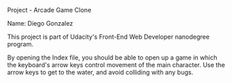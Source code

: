 Project - Arcade Game Clone

Name: Diego Gonzalez

This project is part of Udacity's Front-End Web Developer nanodegree program.

By opening the Index file, you should be able to open up a game in which the keyboard's arrow keys control movement of the main character.
Use the arrow keys to get to the water, and avoid colliding with any bugs.

